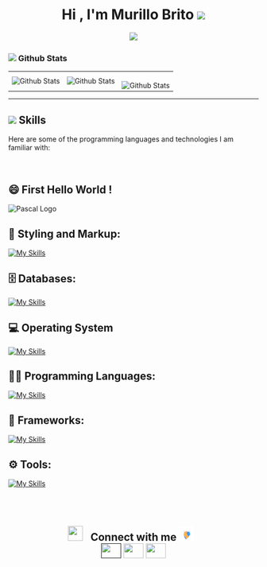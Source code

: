 <h1 align="center"><b>Hi , I'm Murillo Brito </b><img src="https://media.giphy.com/media/hvRJCLFzcasrR4ia7z/giphy.gif" width="35"></h1>

<p align="center">
  <a href="https://github.com/DenverCoder1/readme-typing-svg">
    <img src="https://readme-typing-svg.herokuapp.com?font=Time+New+Roman&color=cyan&size=25&center=true&vCenter=true&width=600&height=100&lines=Murillo+Brito..&#968;++;Self-taught+Full+Stack+Developer,;Computer+Science+Student,;Learner/Researcher,;Love+to+learn+new+stuffs..>.<"></a>
</p>

### <img src="https://media.giphy.com/media/iY8CRBdQXODJSCERIr/giphy.gif" width="35"><b> Github Stats </b>

<table>
  <tr>
    <td>
      <img
        align="left"
        src="https://github-readme-stats.vercel.app/api?username=MurilloBrito&theme=dark&hide_border=false&include_all_commits=true"
        alt="Github Stats"
      />
    </td>
    <td>
      <img
        align="left"
        src="https://github-readme-stats.vercel.app/api/top-langs/?username=MurilloBrito&theme=dark&hide_border=false&include_all_commits=true&count_private=true&layout=compact"
        alt="Github Stats"
      />
    </td>
    <td>
      <br />
      <img
        align="left"
        src="https://github-readme-streak-stats.herokuapp.com/?user=MurilloBrito&theme=dark&hide_border=false"
        alt="Github Stats"
      />
    </td>
  </tr>
</table>

--- 

## <img src="https://media2.giphy.com/media/QssGEmpkyEOhBCb7e1/giphy.gif?cid=ecf05e47a0n3gi1bfqntqmob8g9aid1oyj2wr3ds3mg700bl&rid=giphy.gif" width ="25"><b> Skills</b>
Here are some of the programming languages and technologies I am familiar with:
<br><br><br>

## 😄 First Hello World ! 
<p>
  <img src="https://alefragnani.gallerycdn.vsassets.io/extensions/alefragnani/pascal/9.8.0/1712275297064/Microsoft.VisualStudio.Services.Icons.Default" alt="Pascal Logo" width="6%" /></a>
</p>

## 🎨 Styling and Markup: 
[![My Skills](https://skillicons.dev/icons?i=html,css)](https://skillicons.dev)

## 🗄️ Databases: 
[![My Skills](https://skillicons.dev/icons?i=mysql,postgres)](https://skillicons.dev)

## 💻 Operating System 
[![My Skills](https://skillicons.dev/icons?i=debian,ubuntu,windows,apple)](https://skillicons.dev)

## 👨‍💻 Programming Languages: 
[![My Skills](https://skillicons.dev/icons?i=c,cpp,cs,php,js,dart,py)](https://skillicons.dev)

## 🧰 Frameworks: 
[![My Skills](https://skillicons.dev/icons?i=laravel,dotnet,vue,vuetify,flutter,nuxt,tailwind,bootstrap)](https://skillicons.dev)

## ⚙️ Tools:
[![My Skills](https://skillicons.dev/icons?i=git,github,visualstudio,docker,nginx,nodejs,npm,postman,visualstudio)](https://skillicons.dev)

<br><br>

<h2 align="center" > 
  <img src="https://media.giphy.com/media/iY8CRBdQXODJSCERIr/giphy.gif" width="30" height="30" style="margin-right: 10px;">
  Connect with me 
  <img src="https://github.com/0xAbdulKhalid/0xAbdulKhalid/raw/main/assets/mdImages/handshake.gif" width="30" height="30" style="margin-right: 10px;>
</h2>
<br>
<p align="left">
  <br>
<a href="" target="blank"><img align="center" src="https://raw.githubusercontent.com/rahuldkjain/github-profile-readme-generator/master/src/images/icons/Social/linked-in-alt.svg" alt="" height="30" width="40" /></a>
<a href="https://wa.me/5513982022815" target="blank"><img align="center" src="https://raw.githubusercontent.com/rahuldkjain/github-profile-readme-generator/master/src/images/icons/Social/whatsapp.svg" alt="" height="30" width="40" /></a>
<a href="https://www.instagram.com/murillobrito/" target="blank"><img align="center" src="https://raw.githubusercontent.com/rahuldkjain/github-profile-readme-generator/master/src/images/icons/Social/instagram.svg" alt="" height="30" width="40" /></a>
</p>
<br>



<!---
- 👀 I’m interested in ...
- 🌱 I’m currently learning ...
- 💞️ I’m looking to collaborate on ...
- 📫 How to reach me ...
- 😄 Pronouns: ...
- ⚡ Fun fact: ...
MurilloBrito/MurilloBrito is a ✨ special ✨ repository because its `README.md` (this file) appears on your GitHub profile.
You can click the Preview link to take a look at your changes.
--->
